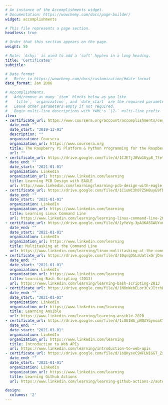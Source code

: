 ```yaml
---
# An instance of the Accomplishments widget.
# Documentation: https://wowchemy.com/docs/page-builder/
widget: accomplishments

# This file represents a page section.
headless: true

# Order that this section appears on the page.
weight: 50

# Note: `&shy;` is used to add a 'soft' hyphen in a long heading.
title: 'Certificates'
subtitle:

# Date format
#   Refer to https://wowchemy.com/docs/customization/#date-format
date_format: Jan 2006

# Accomplishments.
#   Add/remove as many `item` blocks below as you like.
#   `title`, `organization`, and `date_start` are the required parameters.
#   Leave other parameters empty if not required.
#   Begin multi-line descriptions with YAML's `|2-` multi-line prefix.
item:
- certificate_url: https://www.coursera.org/account/accomplishments/certificate/7RD6EFRAXK8W?utm_medium=certificate&utm_source=link&utm_campaign=copybutton_certificate
  date_end: ""
  date_start: "2019-12-01"
  description: ""
  organization: Coursera
  organization_url: https://www.coursera.org
  title: The Raspberry Pi Platform & Python Programming for the Raspberry Pi
  url: ""
- certificate_url: https://drive.google.com/file/d/1CJE7jJ8Vw1Uyp8_Tfet6tnepJrx90CBW/view?usp=sharing
  date_end: ""
  date_start: "2021-01-01"
  organization: LinkedIn
  organization_url: https://www.linkedin.com/learning
  title: Learning PCB Design with EAGLE
  url: http://www.linkedin.com/learning/learning-pcb-design-with-eagle
- certificate_url: https://drive.google.com/file/d/1CiuNC3h07Z5HBuyE9fDBAVkvkUnrlmPl/view?usp=sharing
  date_end: ""
  date_start: "2021-01-01"
  organization: LinkedIn
  organization_url: https://www.linkedin.com/learning
  title: Learning Linux Command Line
  url: https://www.linkedin.com/learning/learning-linux-command-line-2018
- certificate_url: https://drive.google.com/file/d/1yYeVg-3pA3KA5GAUYuCjXUqPzLrW8aCI/view?usp=sharing
  date_end: ""
  date_start: "2021-01-01"
  organization: LinkedIn
  organization_url: https://www.linkedin.com/learning
  title: Multitasking at the Command Line
  url: https://www.linkedin.com/learning/linux-multitasking-at-the-command-line
- certificate_url: https://drive.google.com/file/d/10qnqD5LaUatlxGrjDncNE_cSAEv6I7Fy/view?usp=sharing
  date_end: ""
  date_start: "2021-01-01"
  organization: LinkedIn
  organization_url: https://www.linkedin.com/learning
  title: Learning Bash Scripting (2013)
  url: https://www.linkedin.com/learning/learning-bash-scripting-2013
- certificate_url: https://drive.google.com/file/d/1N0nWehELor3CxJItrhL0VDCOnMdNyOnY/view?usp=sharing
  date_end: ""
  date_start: "2021-01-01"
  organization: LinkedIn
  organization_url: https://www.linkedin.com/learning
  title: Learning Ansible
  url: https://www.linkedin.com/learning/learning-ansible-2020
- certificate_url: https://drive.google.com/file/d/1cOG1WA_pNQAYbynoaX7kc_B-7ApjPr-O/view?usp=sharing
  date_end: ""
  date_start: "2021-01-01"
  organization: LinkedIn
  organization_url: https://www.linkedin.com/learning
  title: Introduction to Web APIs
  url: https://www.linkedin.com/learning/introduction-to-web-apis
- certificate_url: https://drive.google.com/file/d/1oQKysxCSWFLNIGGT_Zs-W8WwyZeyneuK/view?usp=sharing
  date_end: ""
  date_start: "2021-01-01"
  organization: LinkedIn
  organization_url: https://www.linkedin.com/learning
  title: Learning Github Actions
  url: https://www.linkedin.com/learning/learning-github-actions-2/automating-with-github-actions-2

design:
  columns: '2' 
---
```

